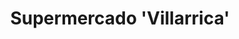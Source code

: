 ---
title: "Supermercado 'Villarrica'"
url: /villarrica/supermercado-villarrica/
shop: supermercado
---